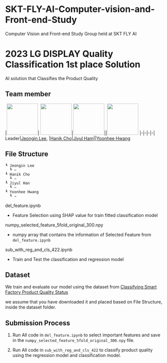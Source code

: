 # SKT-FLY-AI-Computer-vision-and-Front-end-Study
Computer Vision and Front-end Study Group held at SKT FLY AI

# 2023 LG DISPLAY Quality Classification 1st place Solution
AI solution that Classifies the Product Quality

## Team member
|<img src="https://avatars.githubusercontent.com/timdalxx" width="100">| <img src="https://avatars.githubusercontent.com/HannahYun" width="100">|<img src="https://avatars.githubusercontent.com/YUL-git" width="100">||<img src="https://avatars.githubusercontent.com/yunhee1" width="100">
|-|-|-|-|
Leader|[Jeongin Lee](https://github.com/timdalxx), |[Hanik Cho](https://github.com/)|[Jiyul Ham](https://github.com/YUL-git)||[Yoonhee Hwang](https://github.com/yunhee1)

## File Structure
```
┖ Jeongin Lee
  ┖ ~
┖ Hanik Cho
  ┖ ~
┖ Jiyul Han
  ┖ ~
┖ Yoonhee Hwang
  ┖ ~
```

del_feature.ipynb
- Feature Selection using SHAP value for train fitted classification model

numpy_selected_feature_5fold_original_300.npy
- numpy array that contains the information of Selected Feature from `del_feature.ipynb`

sub_with_reg_and_cls_422.ipynb
- Train and Test the classification and regression model

## Dataset
We train and evaluate our model using the dataset from [Classifying Smart Factory Product Quality Status](https://dacon.io/en/competitions/official/236080/data)

we assume that you have downloaded it and placed based on File Structure, inside the dataset folder.

## Submission Process
1. Run All code in `del_feature.ipynb` to select important features and save in the `numpy_selected_feature_5fold_original_300.npy` file.

2. Run All code in `sub_with_reg_and_cls_422` to classify product quality using the regression model and classification model.
